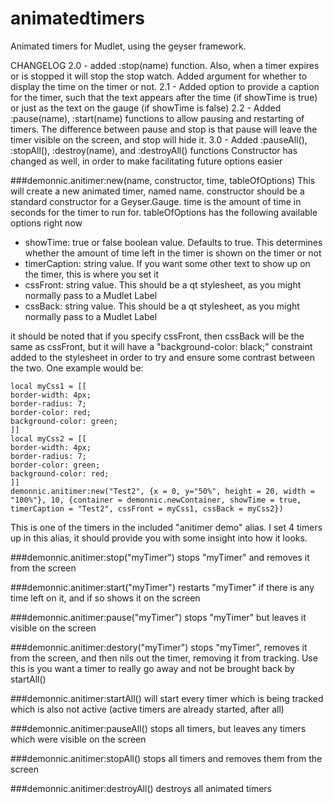 animatedtimers
==============

Animated timers for Mudlet, using the geyser framework.

CHANGELOG
2.0 - added :stop(name) function. Also, when a timer expires or is stopped it will stop the stop watch. Added argument for whether to display the time on the timer or not.
2.1 - Added option to provide a caption for the timer, such that the text appears after the time (if showTime is true) or just as the text on the gauge (if showTime is false)
2.2 - Added :pause(name), :start(name) functions to allow pausing and restarting of timers. The difference between pause and stop is that pause will leave the timer visible on the screen, and stop will hide it.
3.0 - Added :pauseAll(), :stopAll(), :destroy(name), and :destroyAll() functions
      Constructor has changed as well, in order to make facilitating future options easier

###demonnic.anitimer:new(name, constructor, time, tableOfOptions)
This will create a new animated timer, named name. constructor should be a standard constructor for a Geyser.Gauge. time is the amount of time in seconds for the timer to run for. tableOfOptions has the following available options right now
- showTime: true or false boolean value. Defaults to true. This determines whether the amount of time left in the timer is shown on the timer or not
- timerCaption: string value. If you want some other text to show up on the timer, this is where you set it
- cssFront: string value. This should be a qt stylesheet, as you might normally pass to a Mudlet Label
- cssBack: string value. This should be a qt stylesheet, as you might normally pass to a Mudlet Label

it should be noted that if you specify cssFront, then cssBack will be the same as cssFront, but it will have a "background-color: black;" constraint added to the stylesheet in order to try and ensure some contrast between the two. One example would be:
```
local myCss1 = [[
border-width: 4px;
border-radius: 7;
border-color: red;
background-color: green;
]]
local myCss2 = [[
border-width: 4px;
border-radius: 7;
border-color: green;
background-color: red;
]]
demonnic.anitimer:new("Test2", {x = 0, y="50%", height = 20, width = "100%"}, 10, {container = demonnic.newContainer, showTime = true, timerCaption = "Test2", cssFront = myCss1, cssBack = myCss2})
```

This is one of the timers in the included "anitimer demo" alias. I set 4 timers up in this alias, it should provide you with some insight into how it looks.


###demonnic.anitimer:stop("myTimer") 
stops "myTimer" and removes it from the screen

###demonnic.anitimer:start("myTimer") 
restarts "myTimer" if there is any time left on it, and if so shows it on the screen

###demonnic.anitimer:pause("myTimer") 
stops "myTimer" but leaves it visible on the screen

###demonnic.anitimer:destory("myTimer")
stops "myTimer", removes it from the screen, and then nils out the timer, removing it from tracking. Use this is you want a timer to really go away and not be brought back by startAll()

###demonnic.anitimer:startAll()
will start every timer which is being tracked which is also not active (active timers are already started, after all)

###demonnic.anitimer:pauseAll() 
stops all timers, but leaves any timers which were visible on the screen

###demonnic.anitimer:stopAll()
stops all timers and removes them from the screen

###demonnic.anitimer:destroyAll()
destroys all animated timers

